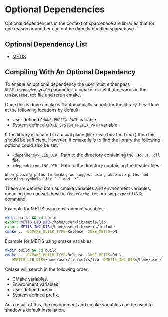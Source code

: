 # Optional Dependencies

Optional dependencies in the context of sparsebase are libraries that for one reason 
or another can not be directly bundled sparsebase. 

## Optional Dependency List

- [METIS](https://github.com/KarypisLab/METIS)

## Compiling With An Optional Dependency

To enable an optional dependency the user must either pass `-DUSE_<dependency>=ON` parameter to cmake, 
or set it afterwards in the `CMakeCache.txt` file and rerun cmake.

Once this is done cmake will automatically search for the library. It will look at the following locations by default:
- User defined `CMAKE_PREFIX_PATH` variable.
- System defined `CMAKE_SYSTEM_PREFIX_PATH` variable.

If the library is located in a usual place (like `/usr/local` in Linux) then this should be sufficient.
However, if cmake fails to find the library the following options could also be set:
- `<dependency>_LIB_DIR` : Path to the directory containing the `.so`, `.a`, `.dll` file.
- `<dependency>_INC_DIR` : Path to the directory containing the header files.

```{note}
When passing paths to cmake, we suggest using absolute paths and avoiding symbols like `~` and `*`
```

These are defined both as cmake variables and environment variables, 
meaning one can set these in `CMakeCache.txt` or using `export` UNIX command.

Example for METIS using environment variables:
```bash
mkdir build && cd build
export METIS_LIB_DIR=/home/user/lib/metis/lib
export METIS_INC_DIR=/home/user/lib/metis/include
cmake .. -DCMAKE_BUILD_TYPE=Release -DUSE_METIS=ON
```

Example for METIS using cmake variables:
```bash
mkdir build && cd build
cmake .. -DCMAKE_BUILD_TYPE=Release -DUSE_METIS=ON \
  -DMETIS_LIB_DIR=/home/user/lib/metis/lib -DMETIS_INC_DIR=/home/user/lib/metis/include
```


CMake will search in the following order:
- CMake variables.
- Environment variables.
- User defined prefix.
- System defined prefix.

As a result of this, the environment and cmake variables can be used to shadow a default installation.